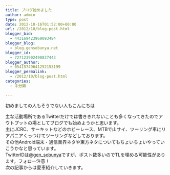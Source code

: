 ```yaml
---
title: ブログ始めました
author: admin
type: post
date: 2012-10-16T01:52:00+00:00
url: /2012/10/blog-post.html
blogger_bid:
  - 443169423969093484
blogger_blog:
  - blog.gensobunya.net
blogger_id:
  - 727123902490827443
blogger_author:
  - 05415749641252153199
blogger_permalink:
  - /2012/10/blog-post.html
categories:
  - 未分類

---
```

初めましての人もそうでない人もこんにちは

<div>
</div>

<div>
  主な活動場所であるTwitterだけでは書ききれないことも多くなってきたのでアウトプットの場としてブログでも始めようかと思います。
</div>

<div>
</div>

<div>
  主にJCRC、サーキットなどのホビーレース、MTBで山サイ、ツーリング車にリアパニアくっつけてツーリングなどしております。
</div>

<div>
  その他Android端末・通信業界ネタや東方ネタについてもちょいちょいやっていこうかなと思っています。
</div>

<div>
</div>

<div>
</div>

<div>
</div>

<div>
  TwitterIDは<a href="https://twitter.com/gen_sobunya" target="_blank">@gen_sobunya</a>ですが、ポスト数多いのでTLを埋める可能性があります。フォロー注意！
</div>

<div>
</div>

<div>
</div>

<div>
  次の記事からは愛車紹介していきます。
</div>

<!-- WP QUADS Content Ad Plugin v. 1.6.0 -->

<div class="quads-location quads-ad1" id="quads-ad1" style="float:none;margin:0px;">
  <!-- gensou-cycle_banner2_AdSense3_1x1_as -->
  
  <ins class="adsbygoogle"
     style="display:block"
     data-ad-client="ca-pub-0056151430743709"
     data-ad-slot="4152578227"
     data-ad-format="auto"></ins>
</div>